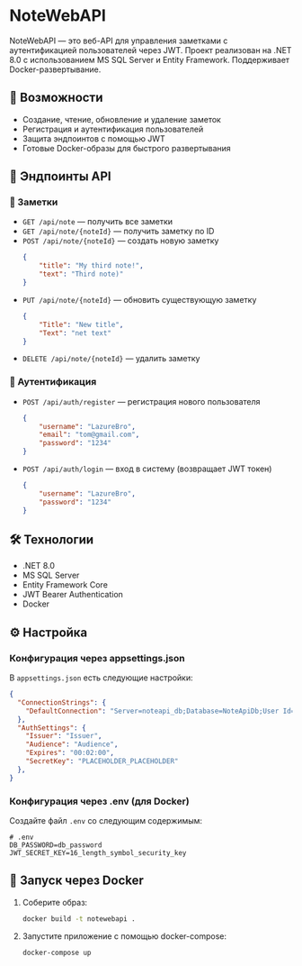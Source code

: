 # NoteWebAPI

NoteWebAPI — это веб-API для управления заметками с аутентификацией пользователей через JWT. Проект реализован на .NET 8.0 с использованием MS SQL Server и Entity Framework. Поддерживает Docker-развертывание.

## 📌 Возможности

- Создание, чтение, обновление и удаление заметок
- Регистрация и аутентификация пользователей
- Защита эндпоинтов с помощью JWT
- Готовые Docker-образы для быстрого развертывания

## 🚀 Эндпоинты API

### 📝 Заметки

- `GET /api/note` — получить все заметки
- `GET /api/note/{noteId}` — получить заметку по ID
- `POST /api/note/{noteId}` — создать новую заметку
  ```json
  {
      "title": "My third note!",
      "text": "Third note)"
  }
  ```
- `PUT /api/note/{noteId}` — обновить существующую заметку
  ```json
  {
      "Title": "New title",
      "Text": "net text"
  }
  ```
- `DELETE /api/note/{noteId}` — удалить заметку

### 🔐 Аутентификация

- `POST /api/auth/register` — регистрация нового пользователя
  ```json
  {
      "username": "LazureBro",
      "email": "tom@gmail.com",
      "password": "1234"
  }
  ```
- `POST /api/auth/login` — вход в систему (возвращает JWT токен)
  ```json
  {
      "username": "LazureBro",
      "password": "1234"
  }
  ```

## 🛠 Технологии

- .NET 8.0
- MS SQL Server
- Entity Framework Core
- JWT Bearer Authentication
- Docker

## ⚙️ Настройка

### Конфигурация через appsettings.json

В `appsettings.json` есть следующие настройки:

```json
{
  "ConnectionStrings": {
    "DefaultConnection": "Server=noteapi_db;Database=NoteApiDb;User Id=sa;Password=PLACEHOLDER;Trusted_Connection=False;TrustServerCertificate=True;"
  },
  "AuthSettings": {
    "Issuer": "Issuer",
    "Audience": "Audience",
    "Expires": "00:02:00",
    "SecretKey": "PLACEHOLDER_PLACEHOLDER"
  },
}
```

### Конфигурация через .env (для Docker)

Создайте файл `.env` со следующим содержимым:

```
# .env
DB_PASSWORD=db_password
JWT_SECRET_KEY=16_length_symbol_security_key
```

## 🐳 Запуск через Docker

1. Соберите образ:
   ```bash
   docker build -t notewebapi .
   ```

2. Запустите приложение с помощью docker-compose:
   ```bash
   docker-compose up
   ```
